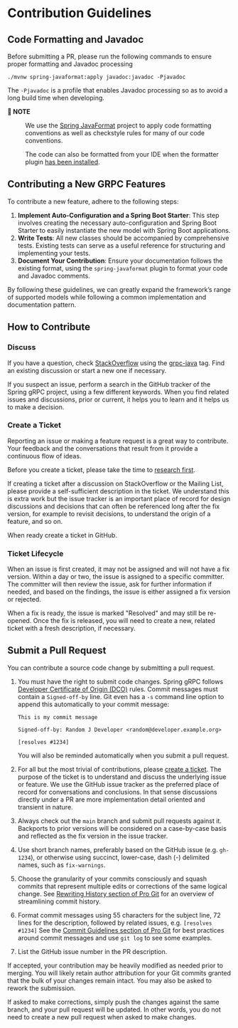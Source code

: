 # Contribution Guidelines

## Code Formatting and Javadoc

Before submitting a PR, please run the following commands to ensure proper formatting and Javadoc processing

```
./mvnw spring-javaformat:apply javadoc:javadoc -Pjavadoc
```

The `-Pjavadoc` is a profile that enables Javadoc processing so as to avoid a long build time when developing.

<dl><dt><strong>📌 NOTE</strong></dt><dd>

We use the [Spring JavaFormat](https://github.com/spring-io/spring-javaformat) project to apply code formatting conventions as well as checkstyle rules for many of our code conventions.

The code can also be formatted from your IDE when the formatter plugin [has been installed](https://github.com/spring-projects/spring-grpc/wiki/Working-with-the-Code#install-the-spring-formatter-plugin).
</dd></dl>

## Contributing a New GRPC Features

To contribute a new feature, adhere to the following steps:

1. **Implement Auto-Configuration and a Spring Boot Starter**: This step involves creating the
necessary auto-configuration and Spring Boot Starter to easily instantiate the new model with
Spring Boot applications.
2. **Write Tests**: All new classes should be accompanied by comprehensive tests.
Existing tests can serve as a useful reference for structuring and implementing your tests.
3. **Document Your Contribution**: Ensure your documentation follows the existing format,
using the `spring-javaformat` plugin to format your code and Javadoc comments.

By following these guidelines, we can greatly expand the framework’s range of supported models
while following a common implementation and documentation pattern.

## How to Contribute

### Discuss

If you have a question, check [StackOverflow](https://stackoverflow.com/tags/spring) using the [grpc-java](https://stackoverflow.com/tags/grpc-java) tag.
Find an existing discussion or start a new one if necessary.

If you suspect an issue, perform a search in the GitHub tracker of the Spring gRPC project, using a few different keywords.
When you find related issues and discussions, prior or current, it helps you to learn and it helps us to make a decision.

### Create a Ticket

Reporting an issue or making a feature request is a great way to contribute.
Your feedback and the conversations that result from it provide a continuous flow of ideas.

Before you create a ticket, please take the time to [research first](#discuss).

If creating a ticket after a discussion on StackOverflow or the Mailing List, please provide a self-sufficient description in the ticket.
We understand this is extra work but the issue tracker is an important place of record for design discussions and decisions that can often be referenced long after the fix version, for example to revisit decisions, to understand the origin of a feature, and so on.

When ready create a ticket in GitHub.

### Ticket Lifecycle

When an issue is first created, it may not be assigned and will not have a fix version.
Within a day or two, the issue is assigned to a specific committer.
The committer will then review the issue, ask for further information if needed, and based on the findings, the issue is either assigned a fix
version or rejected.

When a fix is ready, the issue is marked "Resolved" and may still be re-opened.
Once the fix is released, you will need to create a new, related ticket with a fresh description, if necessary.

## Submit a Pull Request

You can contribute a source code change by submitting a pull request.

1. You must have the right to submit code changes. Spring gRPC follows [Developer Certificate of Origin (DCO)](https://developercertificate.org/) rules. Commit messages must contain a `Signed-off-by` line. Git even has a `-s` command line option to append this automatically to your commit message:

   ```
   This is my commit message

   Signed-off-by: Random J Developer <random@developer.example.org>

   [resolves #1234]
   ```

   You will also be reminded automatically when you submit a pull request.
2. For all but the most trivial of contributions, please [create a ticket](#create-a-ticket).
The purpose of the ticket is to understand and discuss the underlying issue or feature.
We use the GitHub issue tracker as the preferred place of record for conversations and conclusions.
In that sense discussions directly under a PR are more implementation detail oriented and transient in nature.
3. Always check out the `main` branch and submit pull requests against it.
Backports to prior versions will be considered on a case-by-case basis and reflected as the fix version in the issue tracker.
4. Use short branch names, preferably based on the GitHub issue (e.g. `gh-1234`), or otherwise using succinct, lower-case, dash (-) delimited names, such as `fix-warnings`.
5. Choose the granularity of your commits consciously and squash commits that represent multiple edits or corrections of the same logical change.
See [Rewriting History section of Pro Git](https://git-scm.com/book/en/Git-Tools-Rewriting-History) for an overview of streamlining commit history.
6. Format commit messages using 55 characters for the subject line, 72 lines for the description, followed by related issues, e.g. `[resolves #1234]`
See the [Commit Guidelines section of Pro Git](https://git-scm.com/book/en/Distributed-Git-Contributing-to-a-Project#Commit-Guidelines) for best practices around commit messages and use `git log` to see some examples.
7. List the GitHub issue number in the PR description.

If accepted, your contribution may be heavily modified as needed prior to merging.
You will likely retain author attribution for your Git commits granted that the bulk of your changes remain intact.
You may also be asked to rework the submission.

If asked to make corrections, simply push the changes against the same branch, and your pull request will be updated.
In other words, you do not need to create a new pull request when asked to make changes.
